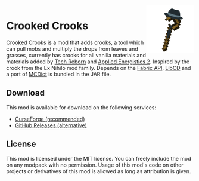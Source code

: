 <img src="./src/main/resources/assets/crookedcrooks/icon.png" align="right" width="128px"/>

# Crooked Crooks

Crooked Crooks is a mod that adds crooks, a tool which can pull mobs and multiply the drops from leaves and grasses, currently has crooks for all vanilla materials and materials added by [Tech Reborn](https://www.curseforge.com/minecraft/mc-mods/techreborn) and [Applied Energistics 2](https://www.curseforge.com/minecraft/mc-mods/applied-energistics-2). Inspired by the crook from the Ex Nihilo mod family. Depends on the [Fabric API](https://www.curseforge.com/minecraft/mc-mods/fabric-api). [LibCD](https://www.curseforge.com/minecraft/mc-mods/libcd) and a port of [MCDict](https://github.com/EnnuiL/MCDict/tree/crooked) is bundled in the JAR file.

## Download

This mod is available for download on the following services:

- [CurseForge (recommended)](https://www.curseforge.com/minecraft/mc-mods/crooked-crooks)
- [GitHub Releases (alternative)](https://github.com/EnnuiL/CrookedCrooks/releases)

## License

This mod is licensed under the MIT license. You can freely include the mod on any modpack with no permission. Usage of this mod's code on other projects or derivatives of this mod is allowed as long as attribution is given.
